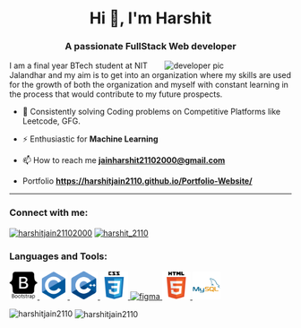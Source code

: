 <h1 align="center">Hi 👋, I'm Harshit</h1>
<h3 align="center">A passionate FullStack Web developer</h3>
<img src="https://cdn.dribbble.com/users/508588/screenshots/14600788/media/ed85d9e7bb01870d2241107de9b64124.jpg" alt="developer pic" width="45%" align="right">
I am a final year BTech student at NIT Jalandhar and my aim is to get into an organization where my skills are used for the growth of both the organization and myself with constant learning in the process that would contribute to my future prospects.

- 🌱 Consistently solving Coding problems on Competitive Platforms like Leetcode, GFG.

- ⚡ Enthusiastic for **Machine Learning**

- 📫 How to reach me **jainharshit21102000@gmail.com**

- Portfolio **https://harshitjain2110.github.io/Portfolio-Website/**

***
<h3 align="left">Connect with me:</h3>
<p align="left">
<a href="https://linkedin.com/in/harshitjain21102000" target="blank"><img align="center" src="https://raw.githubusercontent.com/rahuldkjain/github-profile-readme-generator/master/src/images/icons/Social/linked-in-alt.svg" alt="harshitjain21102000" height="40" width="50" /></a>
<a href="https://leetcode.com/Harshit2110/"><img align="center" src="https://cdn.iconscout.com/icon/free/png-256/leetcode-3628885-3030025.png" alt="harshit_2110" height="40" width="50" /></a>
</p>

<h3 align="left">Languages and Tools:</h3>
<p align="left"> <a href="https://getbootstrap.com" target="_blank"> <img src="https://raw.githubusercontent.com/devicons/devicon/master/icons/bootstrap/bootstrap-plain-wordmark.svg" alt="bootstrap" width="50" height="50"/> </a> <a href="https://www.cprogramming.com/" target="_blank"> <img src="https://raw.githubusercontent.com/devicons/devicon/master/icons/c/c-original.svg" alt="c" width="50" height="50"/> </a> <a href="https://www.w3schools.com/cpp/" target="_blank"> <img src="https://raw.githubusercontent.com/devicons/devicon/master/icons/cplusplus/cplusplus-original.svg" alt="cplusplus" width="50" height="50"/> </a> <a href="https://www.w3schools.com/css/" target="_blank"> <img src="https://raw.githubusercontent.com/devicons/devicon/master/icons/css3/css3-original-wordmark.svg" alt="css3" width="50" height="50"/> </a> <a href="https://www.figma.com/" target="_blank"> <img src="https://www.vectorlogo.zone/logos/figma/figma-icon.svg" alt="figma" width="50" height="50"/> </a> <a href="https://www.w3.org/html/" target="_blank"> <img src="https://raw.githubusercontent.com/devicons/devicon/master/icons/html5/html5-original-wordmark.svg" alt="html5" width="50" height="50"/> </a> <a href="https://www.mysql.com/" target="_blank"> <img src="https://raw.githubusercontent.com/devicons/devicon/master/icons/mysql/mysql-original-wordmark.svg" alt="mysql" width="50" height="50"/> </a> </p>

<p><img align="left" src="https://github-readme-stats.vercel.app/api/top-langs?username=harshitjain2110&show_icons=true&locale=en&layout=compact" alt="harshitjain2110" /></p>

<p>&nbsp;<img align="center" src="https://github-readme-stats.vercel.app/api?username=harshitjain2110&show_icons=true&locale=en" alt="harshitjain2110" /></p>


